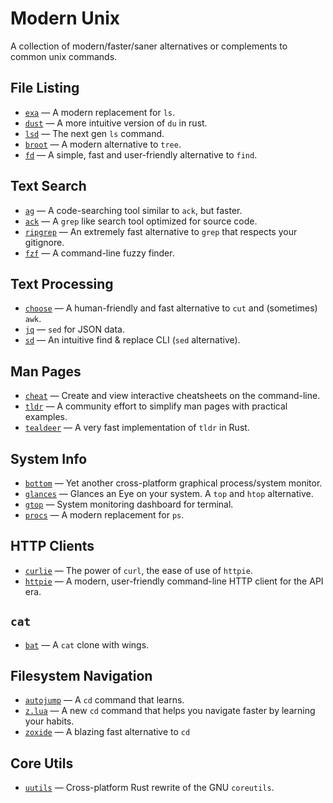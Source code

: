 # Modern Unix

A collection of modern/faster/saner alternatives or complements to common unix commands.

## File Listing

* [`exa`](https://github.com/ogham/exa) — A modern replacement for `ls`.
* [`dust`](https://github.com/bootandy/dust) — A more intuitive version of `du` in rust.
* [`lsd`](https://github.com/Peltoche/lsd) — The next gen `ls` command.
* [`broot`](https://github.com/Canop/broot) — A modern alternative to `tree`.
* [`fd`](https://github.com/sharkdp/fd) — A simple, fast and user-friendly alternative to `find`.

## Text Search

* [`ag`](https://github.com/ggreer/the_silver_searcher) — A code-searching tool similar to `ack`, but faster.
* [`ack`](https://github.com/beyondgrep/ack3) — A `grep` like search tool optimized for source code.
* [`ripgrep`](https://github.com/BurntSushi/ripgrep) — An extremely fast alternative to `grep` that respects your gitignore.
* [`fzf`](https://github.com/junegunn/fzf) — A command-line fuzzy finder.

## Text Processing

* [`choose`](https://github.com/theryangeary/choose) — A human-friendly and fast alternative to `cut` and (sometimes) `awk`.
* [`jq`](https://github.com/stedolan/jq) — `sed` for JSON data.
* [`sd`](https://github.com/chmln/sd) — An intuitive find & replace CLI (`sed` alternative).

## Man Pages

* [`cheat`](https://github.com/cheat/cheat) — Create and view interactive cheatsheets on the command-line.
* [`tldr`](https://github.com/tldr-pages/tldr) — A community effort to simplify man pages with practical examples. 
* [`tealdeer`](https://github.com/dbrgn/tealdeer) — A very fast implementation of `tldr` in Rust.

## System Info

* [`bottom`](https://github.com/ClementTsang/bottom) — Yet another cross-platform graphical process/system monitor. 
* [`glances`](https://github.com/nicolargo/glances) — Glances an Eye on your system. A `top` and `htop` alternative.
* [`gtop`](https://github.com/aksakalli/gtop) — System monitoring dashboard for terminal.
* [`procs`](https://github.com/dalance/procs) — A modern replacement for `ps`.

## HTTP Clients

* [`curlie`](https://github.com/rs/curlie) — The power of `curl`, the ease of use of `httpie`. 
* [`httpie`](https://github.com/httpie/httpie) — A modern, user-friendly command-line HTTP client for the API era.

## `cat`

* [`bat`](https://github.com/sharkdp/bat) — A `cat` clone with wings.

## Filesystem Navigation

* [`autojump`](https://github.com/wting/autojump) — A `cd` command that learns.
* [`z.lua`](https://github.com/skywind3000/z.lua) — A new `cd` command that helps you navigate faster by learning your habits.
* [`zoxide`](https://github.com/ajeetdsouza/zoxide) — A blazing fast alternative to `cd`

## Core Utils

* [`uutils`](https://github.com/uutils/coreutils) — Cross-platform Rust rewrite of the GNU `coreutils`.
